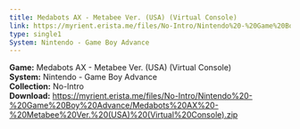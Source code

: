 ```yaml
---
title: Medabots AX - Metabee Ver. (USA) (Virtual Console)
link: https://myrient.erista.me/files/No-Intro/Nintendo%20-%20Game%20Boy%20Advance/Medabots%20AX%20-%20Metabee%20Ver.%20(USA)%20(Virtual%20Console).zip
type: single1
System: Nintendo - Game Boy Advance
---
```

<b>Game:</b> Medabots AX - Metabee Ver. (USA) (Virtual Console)<br>
<b>System:</b> Nintendo - Game Boy Advance<br>
<b>Collection:</b> No-Intro<br>
<b>Download:</b> https://myrient.erista.me/files/No-Intro/Nintendo%20-%20Game%20Boy%20Advance/Medabots%20AX%20-%20Metabee%20Ver.%20(USA)%20(Virtual%20Console).zip